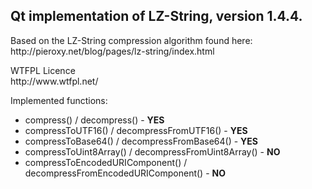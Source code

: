 
<h2>Qt implementation of LZ-String, version 1.4.4.</h2>
<p>
Based on the LZ-String compression algorithm found here:<br/>
http://pieroxy.net/blog/pages/lz-string/index.html
</p>
<p>
WTFPL Licence<br/>
http://www.wtfpl.net/
</p>
Implemented functions:<br/>
<ul>
<li>compress() / decompress() - <b>YES</b></li>
<li>compressToUTF16() / decompressFromUTF16() - <b>YES</b></li>
<li>compressToBase64() / decompressFromBase64() - <b>YES</b></li>
<li>compressToUint8Array() / decompressFromUint8Array() - <b>NO</b></li>
<li>compressToEncodedURIComponent() / decompressFromEncodedURIComponent() - <b>NO</b></li>
</ul>
